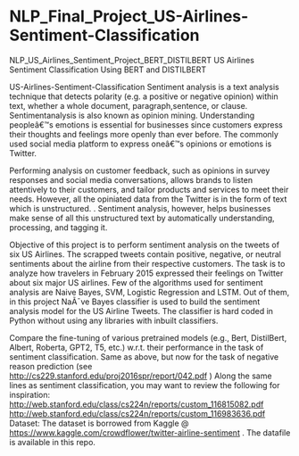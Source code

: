 # NLP_Final_Project_US-Airlines-Sentiment-Classification
NLP_US_Airlines_Sentiment_Project_BERT_DISTILBERT
US Airlines Sentiment Classification Using BERT and DISTILBERT

US-Airlines-Sentiment-Classification
Sentiment analysis is a text analysis technique that detects polarity (e.g. a positive or negative opinion) within text, whether a whole document, paragraph,sentence, or clause. Sentimentanalysis is also known as opinion mining. Understanding peopleâ€™s emotions is essential for businesses since customers express their thoughts and feelings more openly than ever before. The commonly used social media platform to express oneâ€™s opinions or emotions is Twitter.

Performing analysis on customer feedback, such as opinions in survey responses and social media conversations, allows brands to listen attentively to their customers, and tailor products and services to meet their needs. However, all the opiniated data from the Twitter is in the form of text which is unstructured. . Sentiment analysis, however, helps businesses make sense of all this unstructured text by automatically understanding, processing, and tagging it.

Objective of this project is to perform sentiment analysis on the tweets of six US Airlines. The scrapped tweets contain positive, negative, or neutral sentiments about the airline from their respective customers. The task is to analyze how travelers in February 2015 expressed their feelings on Twitter about six major US airlines. Few of the algorithms used for sentiment analysis are Naive Bayes, SVM, Logistic Regression and LSTM. Out of them, in this project NaÃ¯ve Bayes classifier is used to build the sentiment analysis model for the US Airline Tweets. The classifier is hard coded in Python without using any libraries with inbuilt classifiers.

Compare the fine-tuning of various pretrained models (e.g., Bert, DistilBert, Albert, Roberta, GPT2, T5, etc.) w.r.t. their performance in the task of sentiment classification.
Same as above, but now for the task of negative reason prediction (see http://cs229.stanford.edu/proj2016spr/report/042.pdf ) Along the same lines as sentiment classification, you may want to review the following for inspiration: http://web.stanford.edu/class/cs224n/reports/custom_116815082.pdf http://web.stanford.edu/class/cs224n/reports/custom_116983636.pdf
Dataset: The dataset is borrowed from Kaggle @ https://www.kaggle.com/crowdflower/twitter-airline-sentiment . The datafile is available in this repo.
